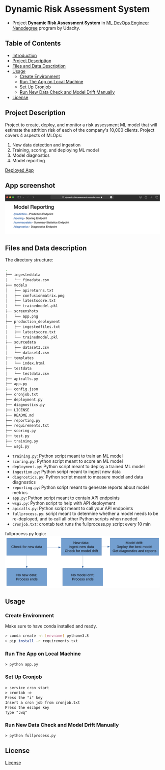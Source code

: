 # Dynamic Risk Assessment System


- Project **Dynamic Risk Assessment System** in [ML DevOps Engineer Nanodegree](https://www.udacity.com/course/machine-learning-dev-ops-engineer-nanodegree--nd0821) program by Udacity.

## Table of Contents

- [Introduction](#dynamic-risk-assessment-system)
- [Project Description](#project-description)
- [Files and Data Description](#files-and-data-description)
- [Usage](#usage)
  * [Create Environment](#create-environment)
  * [Run The App on Local Machine](#run-the-app-on-local-machine)
  * [Set Up Cronjob](#set-up-cronjob)
  * [Run New Data Check and Model Drift Manually](#run-new-data-check-and-model-drift-manually)
- [License](#license)

## Project Description
Project to create, deploy, and monitor a risk assessment ML model that will estimate the attrition risk of each of the company's 10,000 clients. Project covers 4 aspects of MLOps:
1. New data detection and ingestion
2. Training, scoring, and deploying ML model
3. Model diagnostics
4. Model reporting

[Deployed App](https://dynamic-risk-assesment.onrender.com)

## App screenshot

![App](/images/app.png)

## Files and Data description
The directory structure:
```bash
.
├── ingesteddata
│   └── finadata.csv
├── models
│   ├── apireturns.txt
│   ├── confusionmatrix.png
│   ├── latestscore.txt
│   └── trainedmodel.pkl
├── screenshots
│   └── app.png
├── production_deployment
│   ├── ingestedfiles.txt
│   ├── latestscore.txt
│   └── trainedmodel.pkl
├── sourcedata
│   ├── dataset3.csv
│   └── dataset4.csv
├── templates
│   └── index.html
├── testdata
│   └── testdata.csv
├── apicalls.py
├── app.py
├── config.json
├── cronjob.txt
├── deployment.py
├── diagnostics.py
├── LICENSE
├── README.md
├── reporting.py
├── requirements.txt
├── scoring.py
├── test.py
├── training.py
└── wsgi.py
```

- ```training.py```: Python script meant to train an ML model
- ```scoring.py```: Python script meant to score an ML model
- ```deployment.py```: Python script meant to deploy a trained ML model
- ```ingestion.py```: Python script meant to ingest new data
- ```diagnostics.py```: Python script meant to measure model and data diagnostics
- ```reporting.py```: Python script meant to generate reports about model metrics
- ```app.py```: Python script meant to contain API endpoints
- ```wsgi.py```: Python script to help with API deployment
- ```apicalls.py```: Python script meant to call your API endpoints
- ```fullprocess.py```: script meant to determine whether a model needs to be re-deployed, and to call all other Python scripts when needed
- ```cronjob.txt```: crontab text runs the fullprocess.py script every 10 min

fullprocess.py logic:
![Full Process](/images/fullprocess.jpg)

## Usage

### Create Environment
Make sure to have conda installed and ready.

```bash
> conda create -n [envname] python=3.8
> pip install -r requirements.txt
```

### Run The App on Local Machine
```
> python app.py
```

### Set Up Cronjob
```
> service cron start
> crontab -e
Press the "i" key
Insert a cron job from cronjob.txt
Press the escape key
Type ":wq"
```

### Run New Data Check and Model Drift Manually
```
> python fullprocess.py
```

## License

[License](LICENSE)
